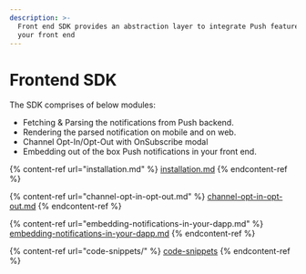 ```yaml
---
description: >-
  Front end SDK provides an abstraction layer to integrate Push features with
  your front end
---
```


# Frontend SDK

The SDK comprises of below modules:

* Fetching & Parsing the notifications from Push backend.
* Rendering the parsed notification on mobile and on web.
* Channel Opt-In/Opt-Out with OnSubscribe modal
* Embedding out of the box Push notifications in your front end.

{% content-ref url="installation.md" %}
[installation.md](installation.md)
{% endcontent-ref %}

{% content-ref url="channel-opt-in-opt-out.md" %}
[channel-opt-in-opt-out.md](channel-opt-in-opt-out.md)
{% endcontent-ref %}

{% content-ref url="embedding-notifications-in-your-dapp.md" %}
[embedding-notifications-in-your-dapp.md](embedding-notifications-in-your-dapp.md)
{% endcontent-ref %}

{% content-ref url="code-snippets/" %}
[code-snippets](code-snippets/)
{% endcontent-ref %}
